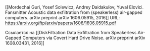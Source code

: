 [[Mordechai Guri, Yosef Solewicz, Andrey Daidakulov, Yuval Elovici. Fansmitter Acoustic data exfiltration from (speakerless) air-gapped computers. arXiv preprint arXiv 1606.05915, 2016]]
URL: https://arxiv.org/ftp/arxiv/papers/1606/1606.05915.pdf

Ссылается на [[DiskFiltration Data Exfiltration from Speakerless Air-Gapped Computers via Covert Hard Drive Noise. arXiv preprint arXiv 1608.03431, 2016]]